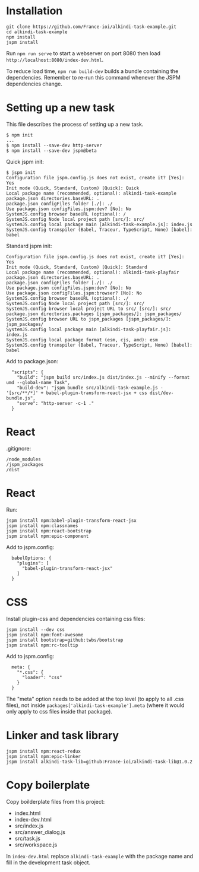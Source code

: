 # Installation

```
git clone https://github.com/France-ioi/alkindi-task-example.git
cd alkindi-task-example
npm install
jspm install
```

Run `npm run serve` to start a webserver on port 8080 then load
`http://localhost:8080/index-dev.html`.

To reduce load time, `npm run build-dev` builds a bundle containing
the dependencies.  Remember to re-run this command whenever the JSPM
dependencies change.

# Setting up a new task

This file describes the process of setting up a new task.

```
$ npm init
...
$ npm install --save-dev http-server
$ npm install --save-dev jspm@beta
```

Quick jspm init:
```
$ jspm init
Configuration file jspm.config.js does not exist, create it? [Yes]: Yes
Init mode (Quick, Standard, Custom) [Quick]: Quick
Local package name (recommended, optional): alkindi-task-example
package.json directories.baseURL: .
package.json configFiles folder [./]: ./
Use package.json configFiles.jspm:dev? [No]: No
SystemJS.config browser baseURL (optional): /
SystemJS.config Node local project path [src/]: src/
SystemJS.config local package main [alkindi-task-example.js]: index.js
SystemJS.config transpiler (Babel, Traceur, TypeScript, None) [babel]: babel
```

Standard jspm init:
```
Configuration file jspm.config.js does not exist, create it? [Yes]: Yes
Init mode (Quick, Standard, Custom) [Quick]: Standard
Local package name (recommended, optional): alkindi-task-playfair
package.json directories.baseURL: .
package.json configFiles folder [./]: ./
Use package.json configFiles.jspm:dev? [No]: No
Use package.json configFiles.jspm:browser? [No]: No
SystemJS.config browser baseURL (optional): ./
SystemJS.config Node local project path [src/]: src/
SystemJS.config browser local project URL to src/ [src/]: src/
package.json directories.packages [jspm_packages/]: jspm_packages/
SystemJS.config browser URL to jspm_packages [jspm_packages/]: jspm_packages/
SystemJS.config local package main [alkindi-task-playfair.js]: index.js
SystemJS.config local package format (esm, cjs, amd): esm
SystemJS.config transpiler (Babel, Traceur, TypeScript, None) [babel]: babel
```

Add to package.json:
```
  "scripts": {
    "build": "jspm build src/index.js dist/index.js --minify --format umd --global-name Task",
    "build-dev": "jspm bundle src/alkindi-task-example.js - '[src/**/*]' + babel-plugin-transform-react-jsx + css dist/dev-bundle.js",
    "serve": "http-server -c-1 ."
  }
```

# React

.gitignore:
```
/node_modules
/jspm_packages
/dist
```

# React

Run:
```
jspm install npm:babel-plugin-transform-react-jsx
jspm install npm:classnames
jspm install npm:react-bootstrap
jspm install npm:epic-component
```

Add to jspm.config:
```
  babelOptions: {
    "plugins": [
      "babel-plugin-transform-react-jsx"
    ]
  }
```

# CSS

Install plugin-css and dependencies containing css files:

```
jspm install --dev css
jspm install npm:font-awesome
jspm install bootstrap=github:twbs/bootstrap
jspm install npm:rc-tooltip
```

Add to jspm.config:
```
  meta: {
    "*.css": {
      "loader": "css"
    }
  }
```

 The "meta" option needs to be added at the top level (to apply to all .css
 files), not inside `packages['alkindi-task-example'].meta` (where it would
 only apply to css files inside that package).

# Linker and task library

```
jspm install npm:react-redux
jspm install npm:epic-linker
jspm install alkindi-task-lib=github:France-ioi/alkindi-task-lib@1.0.2
```

# Copy boilerplate

Copy boilderplate files from this project:

- index.html
- index-dev.html
- src/index.js
- src/answer_dialog.js
- src/task.js
- src/workspace.js

In `index-dev.html` replace `alkindi-task-example` with the package name
and fill in the development task object.

